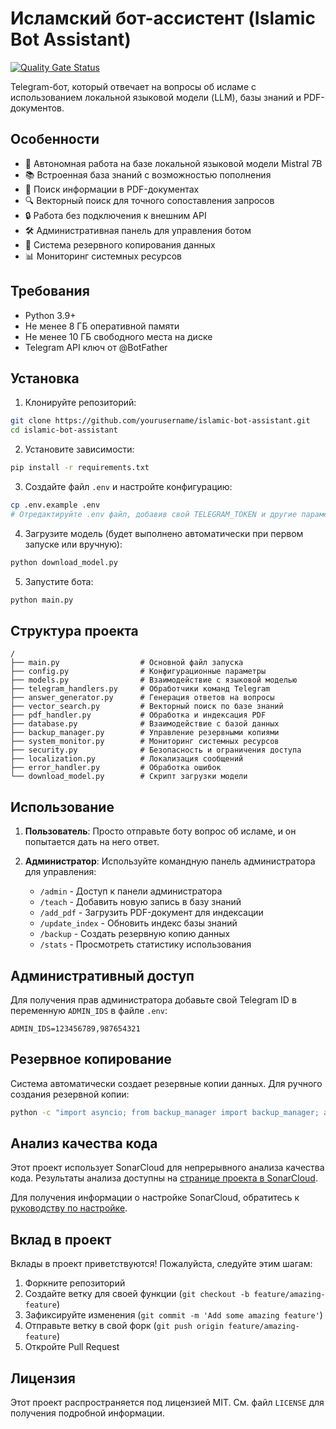 # Исламский бот-ассистент (Islamic Bot Assistant)

[![Quality Gate Status](https://sonarcloud.io/api/project_badges/measure?project=hetzner-bot&metric=alert_status)](https://sonarcloud.io/dashboard?id=hetzner-bot)

Telegram-бот, который отвечает на вопросы об исламе с использованием локальной языковой модели (LLM), базы знаний и PDF-документов.

## Особенности

- 🤖 Автономная работа на базе локальной языковой модели Mistral 7B
- 📚 Встроенная база знаний с возможностью пополнения
- 📄 Поиск информации в PDF-документах
- 🔍 Векторный поиск для точного сопоставления запросов
- 🔒 Работа без подключения к внешним API
- 🛠️ Административная панель для управления ботом
- 💾 Система резервного копирования данных
- 📊 Мониторинг системных ресурсов

## Требования

- Python 3.9+
- Не менее 8 ГБ оперативной памяти
- Не менее 10 ГБ свободного места на диске
- Telegram API ключ от @BotFather

## Установка

1. Клонируйте репозиторий:
```bash
git clone https://github.com/yourusername/islamic-bot-assistant.git
cd islamic-bot-assistant
```

2. Установите зависимости:
```bash
pip install -r requirements.txt
```

3. Создайте файл `.env` и настройте конфигурацию:
```bash
cp .env.example .env
# Отредактируйте .env файл, добавив свой TELEGRAM_TOKEN и другие параметры
```

4. Загрузите модель (будет выполнено автоматически при первом запуске или вручную):
```bash
python download_model.py
```

5. Запустите бота:
```bash
python main.py
```

## Структура проекта

```
/
├── main.py                  # Основной файл запуска
├── config.py                # Конфигурационные параметры
├── models.py                # Взаимодействие с языковой моделью
├── telegram_handlers.py     # Обработчики команд Telegram
├── answer_generator.py      # Генерация ответов на вопросы
├── vector_search.py         # Векторный поиск по базе знаний
├── pdf_handler.py           # Обработка и индексация PDF
├── database.py              # Взаимодействие с базой данных
├── backup_manager.py        # Управление резервными копиями
├── system_monitor.py        # Мониторинг системных ресурсов
├── security.py              # Безопасность и ограничения доступа
├── localization.py          # Локализация сообщений
├── error_handler.py         # Обработка ошибок
└── download_model.py        # Скрипт загрузки модели
```

## Использование

1. **Пользователь**: Просто отправьте боту вопрос об исламе, и он попытается дать на него ответ.

2. **Администратор**: Используйте командную панель администратора для управления:
   - `/admin` - Доступ к панели администратора
   - `/teach` - Добавить новую запись в базу знаний
   - `/add_pdf` - Загрузить PDF-документ для индексации
   - `/update_index` - Обновить индекс базы знаний
   - `/backup` - Создать резервную копию данных
   - `/stats` - Просмотреть статистику использования

## Административный доступ

Для получения прав администратора добавьте свой Telegram ID в переменную `ADMIN_IDS` в файле `.env`:

```
ADMIN_IDS=123456789,987654321
```

## Резервное копирование

Система автоматически создает резервные копии данных. Для ручного создания резервной копии:

```bash
python -c "import asyncio; from backup_manager import backup_manager; asyncio.run(backup_manager.create_full_backup())"
```

## Анализ качества кода

Этот проект использует SonarCloud для непрерывного анализа качества кода. Результаты анализа доступны на [странице проекта в SonarCloud](https://sonarcloud.io/dashboard?id=hetzner-bot).

Для получения информации о настройке SonarCloud, обратитесь к [руководству по настройке](./docs/sonarcloud-setup.md).

## Вклад в проект

Вклады в проект приветствуются! Пожалуйста, следуйте этим шагам:

1. Форкните репозиторий
2. Создайте ветку для своей функции (`git checkout -b feature/amazing-feature`)
3. Зафиксируйте изменения (`git commit -m 'Add some amazing feature'`)
4. Отправьте ветку в свой форк (`git push origin feature/amazing-feature`)
5. Откройте Pull Request

## Лицензия

Этот проект распространяется под лицензией MIT. См. файл `LICENSE` для получения подробной информации.
